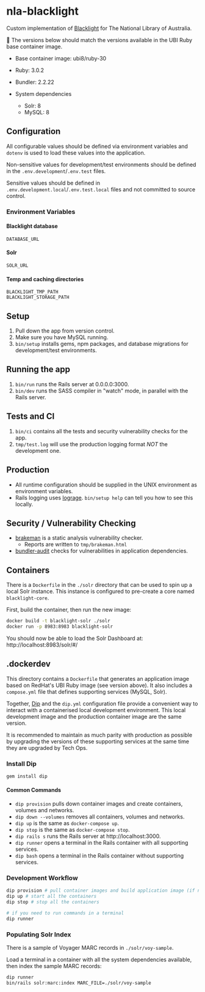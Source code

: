 # nla-blacklight

Custom implementation of [Blacklight](http://projectblacklight.org/) for The National Library of Australia.

🚨 The versions below should match the versions available in the UBI Ruby base container image.

* Base container image: ubi8/ruby-30
* Ruby: 3.0.2
* Bundler: 2.2.22


* System dependencies
    - Solr: 8
    - MySQL: 8

## Configuration

All configurable values should be defined via environment variables and `dotenv` is used to load these values
into the application.

Non-sensitive values for development/test environments should be defined in the `.env.development`/`.env.test` files.

Sensitive values should be defined in `.env.development.local`/`.env.test.local` files and not committed to source
control.

### Environment Variables

#### Blacklight database
    DATABASE_URL

#### Solr
    SOLR_URL

#### Temp and caching directories
    BLACKLIGHT_TMP_PATH
    BLACKLIGHT_STORAGE_PATH

## Setup

1. Pull down the app from version control.
2. Make sure you have MySQL running.
3. `bin/setup` installs gems, npm packages, and database migrations for development/test environments.

## Running the app

1. `bin/run` runs the Rails server at 0.0.0.0:3000.
2. `bin/dev` runs the SASS compiler in "watch" mode, in parallel with the Rails server.

## Tests and CI

1. `bin/ci` contains all the tests and security vulnerability checks for the app.
2. `tmp/test.log` will use the production logging format *NOT* the development one.

## Production

* All runtime configuration should be supplied in the UNIX environment as environment variables.
* Rails logging uses [lograge](https://github.com/roidrage/lograge). `bin/setup help` can tell you how to see this locally.

## Security / Vulnerability Checking

* [brakeman](https://github.com/presidentbeef/brakeman) is a static analysis vulnerability checker.
    * Reports are written to `tmp/brakeman.html`
* [bundler-audit](https://github.com/rubysec/bundler-audit) checks for vulnerabilities in application dependencies.

## Containers

There is a `Dockerfile` in the `./solr` directory that can be used to spin up a local Solr instance. This instance
is configured to pre-create a core named `blacklight-core`.

First, build the container, then run the new image:

```bash
docker build -t blacklight-solr ./solr
docker run -p 8983:8983 blacklight-solr
```

You should now be able to load the Solr Dashboard at: http://localhost:8983/solr/#/

## .dockerdev

This directory contains a `Dockerfile` that generates an application image based on RedHat's UBI Ruby image
(see version above).
It also includes a `compose.yml` file that defines supporting services (MySQL, Solr).

Together, [Dip](https://github.com/bibendi/dip) and the `dip.yml` configuration file provide a convenient way to
interact with a containerised local development environment. This local development image and the production
container image are the same version.

It is recommended to maintain as much parity with production as possible by upgrading the versions of these
supporting services at the same time they are upgraded by Tech Ops.

### Install Dip

```bash
gem install dip
```

#### Common Commands

- `dip provision` pulls down container images and create containers, volumes and networks.
- `dip down --volumes` removes all containers, volumes and networks.
- `dip up` is the same as `docker-compose up`.
- `dip stop` is the same as `docker-compose stop`.
- `dip rails s` runs the Rails server at http://localhost:3000.
- `dip runner` opens a terminal in the Rails container with all supporting services.
- `dip bash` opens a terminal in the Rails container without supporting services.

### Development Workflow

```bash
dip provision # pull container images and build application image (if needed)
dip up # start all the containers
dip stop # stop all the containers

# if you need to run commands in a terminal
dip runner
```

### Populating Solr Index

There is a sample of Voyager MARC records in `./solr/voy-sample`.

Load a terminal in a container with all the system dependencies available, then index the sample MARC records:

```bash
dip runner
bin/rails solr:marc:index MARC_FILE=./solr/voy-sample
```
